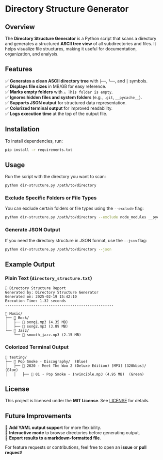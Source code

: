 # Directory Structure Generator

## Overview
The **Directory Structure Generator** is a Python script that scans a directory and generates a structured **ASCII tree view** of all subdirectories and files. It helps visualize file structures, making it useful for documentation, organization, and analysis.

## Features
✅ **Generates a clean ASCII directory tree** with `├──`, `└──`, and `│` symbols.  
✅ **Displays file sizes** in MB/GB for easy reference.  
✅ **Marks empty folders** with `⚠️ This folder is empty`.  
✅ **Ignores hidden files and system folders** (e.g., `.git`, `__pycache__`).  
✅ **Supports JSON output** for structured data representation.  
✅ **Colorized terminal output** for improved readability.  
✅ **Logs execution time** at the top of the output file.  

## Installation
To install dependencies, run:
```bash
pip install -r requirements.txt
```

## Usage
Run the script with the directory you want to scan:
```bash
python dir-structure.py /path/to/directory
```

### **Exclude Specific Folders or File Types**
You can exclude certain folders or file types using the `--exclude` flag:
```bash
python dir-structure.py /path/to/directory --exclude node_modules __pycache__ .log
```

### **Generate JSON Output**
If you need the directory structure in JSON format, use the `--json` flag:
```bash
python dir-structure.py /path/to/directory --json
```

## Example Output
### **Plain Text (`directory_structure.txt`)**
```
📂 Directory Structure Report
Generated by: Directory Structure Generator
Generated on: 2025-02-19 15:42:10
Execution Time: 1.32 seconds
--------------------------------------------------

📂 Music/
├── 📂 Rock/
│   ├── 📄 song1.mp3 (4.35 MB)
│   ├── 📄 song2.mp3 (3.89 MB)
└── 📂 Jazz/
    └── 📄 smooth_jazz.mp3 (2.15 MB)
```

### **Colorized Terminal Output**
```
📂 testing/
├── 📂 Pop Smoke - Discography/  (Blue)
│   ├── 📂 2020 - Meet The Woo 2 (Deluxe Edition) [MP3] [320kbps]/  (Blue)
│   │   ├── 📄 01 - Pop Smoke - Invincible.mp3 (4.95 MB)  (Green)
```

## License
This project is licensed under the **MIT License**. See [LICENSE](../LICENSE) for details.

## Future Improvements
🔹 **Add YAML output support** for more flexibility.  
🔹 **Interactive mode** to browse directories before generating output.  
🔹 **Export results to a markdown-formatted file**.  

For feature requests or contributions, feel free to open an **issue** or **pull request**!